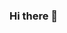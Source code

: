 ### Hi there 👋

<!--
**SinghsForge/SinghsForge** is a ✨ _special_ ✨ repository because its `README.md` (this file) appears on your GitHub profile.

Here are some ideas to get you started:

- 🔭 I’m currently working on CompTIA A+ and Network +
- 🌱 I’m currently learning about Business IT and Program Management 
- 🤔 I’m looking for help with Exam prep for CCNA and Python +
- 💬 Ask me about how I'm doing in my classes and Exams
- 📫 How to reach me: right here at SinghsForge!
- 😄 Pronouns: he/him
-->
